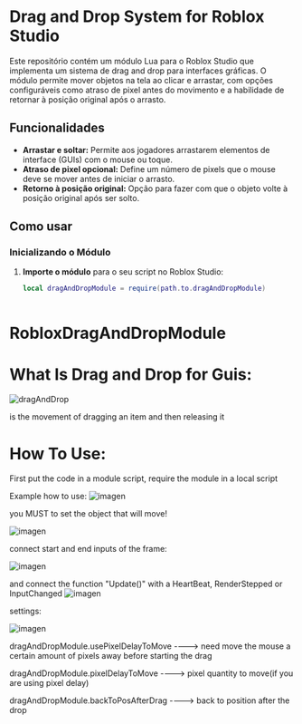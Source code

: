 # Drag and Drop System for Roblox Studio

Este repositório contém um módulo Lua para o Roblox Studio que implementa um sistema de drag and drop para interfaces gráficas. O módulo permite mover objetos na tela ao clicar e arrastar, com opções configuráveis como atraso de pixel antes do movimento e a habilidade de retornar à posição original após o arrasto.

## Funcionalidades

- **Arrastar e soltar:** Permite aos jogadores arrastarem elementos de interface (GUIs) com o mouse ou toque.
- **Atraso de pixel opcional:** Define um número de pixels que o mouse deve se mover antes de iniciar o arrasto.
- **Retorno à posição original:** Opção para fazer com que o objeto volte à posição original após ser solto.

## Como usar

### Inicializando o Módulo

1. **Importe o módulo** para o seu script no Roblox Studio:
   ```lua
   local dragAndDropModule = require(path.to.dragAndDropModule)



# RobloxDragAndDropModule


# What Is Drag and Drop for Guis: 


![dragAndDrop](https://github.com/user-attachments/assets/bcb6b59c-6ee0-499b-bfb3-a6c564171577)



is the movement of dragging an item and then releasing it

# How To Use:

First put the code in a module script, require the module in a local script


Example how to use:
![imagen](https://github.com/user-attachments/assets/d2b38acb-65c5-4609-9caf-387a7c005eca)


you MUST to set the object that will move!

![imagen](https://github.com/user-attachments/assets/d060240c-cc7a-4a9e-b29f-8ce71f1a78f8)


connect start and end inputs of the frame:

![imagen](https://github.com/user-attachments/assets/6eb1ef32-d73d-4878-8fb9-e8d2ad533401)


and connect the function "Update()" with a HeartBeat, RenderStepped or InputChanged
![imagen](https://github.com/user-attachments/assets/d76c1974-39e2-47b0-917d-aaa039238a65)


settings:

![imagen](https://github.com/user-attachments/assets/cba21123-23db-4c02-8387-017729f8f159)


dragAndDropModule.usePixelDelayToMove ----> need move the mouse a certain amount of pixels away before starting the drag

dragAndDropModule.pixelDelayToMove ----> pixel quantity to move(if you are using pixel delay)

dragAndDropModule.backToPosAfterDrag ----> back to position after the drop
